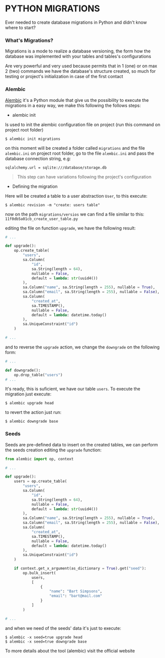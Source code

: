 # PYTHON MIGRATIONS

Ever needed to create database migrations in Python and didn't know where to start?

### What's Migrations?

Migrations is a mode to realize a database versioning, the form how the database was implemented with your tables and
tables's configurations

Are very powerful and very used because permits that in 1 (one) or on max 2 (two) commands we have the database's
structure created, so much for testing or project's initialization in case of the first contact 

### Alembic

[Alembic](https://alembic.sqlalchemy.org/en/latest/) it's a Python module that give us the possibility to execute the
migrations in a easy way, we make this following the follows steps:

- alembic init 

Is used to init the alembic configuration file on project (run this command on project root folder)

```shell
$ alembic init migrations
```

on this moment will be created a folder called `migrations` and the file `alembic.ini` on project root folder, go to the
file `alembic.ini` and pass the database connection string, e.g:

```
sqlalchemy.url = sqlite:///database/storage.db
```

> This step can have variations following the project's configuration

- Defining the migration

Here will be created a table to a user abstraction `User`, to this execute:

```shell
$ alembic revision -m "create: users table"
```

now on the path `migrations/versios` we can find a file similar to this: `11f0db5a01cb_create_user_table.py`

editing the file on function `upgrade`, we have the following result:

```python
# ...

def upgrade():
    op.create_table(
        "users",
        sa.Column(
            "id",
            sa.String(length = 64),
            nullable = False,
            default = lambda: str(uuid4())
        ),
        sa.Column("name", sa.String(length = 255), nullable = True),
        sa.Column("email", sa.String(length = 255), nullable = False),
        sa.Column(
            "created_at",
            sa.TIMESTAMP(),
            nullable = False,
            default = lambda: datetime.today()
        ),
        sa.UniqueConstraint("id")
    )

# ...
```

and to reverse the `upgrade` action, we change the `downgrade` on the following form:

```python
# ...

def downgrade():
    op.drop_table("users")
# ...
```

It's ready, this is suficient, we have our table `users`. To execute the migration just execute:

```shell
$ alembic upgrade head
```

to revert the action just run: 

```shell
$ alembic downgrade base
```

### Seeds

Seeds are pre-defined data to insert on the created tables, we can perform the seeds creation editing the `upgrade`
function:

```python
from alembic import op, context

# ...

def upgrade():
    users = op.create_table(
        "users",
        sa.Column(
            "id",
            sa.String(length = 64),
            nullable = False,
            default = lambda: str(uuid4())
        ),
        sa.Column("name", sa.String(length = 255), nullable = True),
        sa.Column("email", sa.String(length = 255), nullable = False),
        sa.Column(
            "created_at",
            sa.TIMESTAMP(),
            nullable = False,
            default = lambda: datetime.today()
        ),
        sa.UniqueConstraint("id")
    )

    if context.get_x_argument(as_dictionary = True).get("seed"):
        op.bulk_insert(
            users,
            [
                {
                    "name": "Bart Simpsons",
                    "email": "bart@mail.com"
                }
            ]
        )

# ...
```

and when we need of the seeds' data it's just to execute:

```shell
$ alembic -x seed=true upgrade head
$ alembic -x seed=true downgrade base
```

To more details about the tool (alembic) visit the official website

